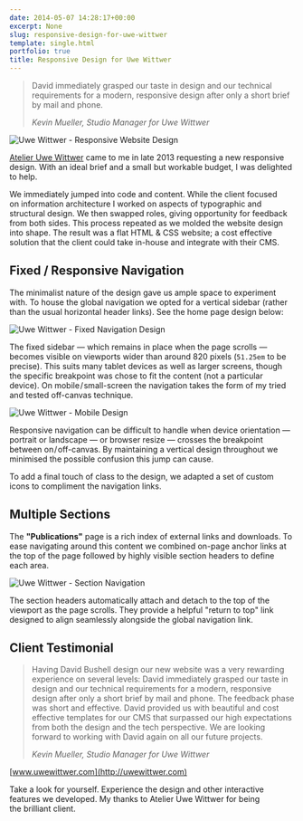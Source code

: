 ```yaml
---
date: 2014-05-07 14:28:17+00:00
excerpt: None
slug: responsive-design-for-uwe-wittwer
template: single.html
portfolio: true
title: Responsive Design for Uwe Wittwer
---
```


> David immediately grasped our taste in design and our technical requirements for a modern, responsive design after only a short brief by mail and phone.
>
> <cite>Kevin Mueller, _Studio Manager for Uwe Wittwer_</cite>

![Uwe Wittwer - Responsive Website Design](/images/blog/2014/uwe-wittwer-website-design.png)

[Atelier Uwe Wittwer](http://uwewittwer.com) came to me in late 2013 requesting a new responsive design. With an ideal brief and a small but workable budget, I was delighted to help.

We immediately jumped into code and content. While the client focused on information architecture I worked on aspects of typographic and structural design. We then swapped roles, giving opportunity for feedback from both sides. This process repeated as we molded the website design into shape. The result was a flat HTML & CSS website; a cost effective solution that the client could take in-house and integrate with their CMS.

## Fixed / Responsive Navigation

The minimalist nature of the design gave us ample space to experiment with. To house the global navigation we opted for a vertical sidebar (rather than the usual horizontal header links). See the home page design below:

![Uwe Wittwer - Fixed Navigation Design](/images/blog/2014/uwe-wittwer-fixed-nav-design.png)

The fixed sidebar — which remains in place when the page scrolls — becomes visible on viewports wider than around 820 pixels (`51.25em` to be precise). This suits many tablet devices as well as larger screens, though the specific breakpoint was chose to fit the content (not a particular device). On mobile / small-screen the navigation takes the form of my tried and tested off-canvas technique.

![Uwe Wittwer - Mobile Design](/images/blog/2014/uwe-wittwer-mobile-design.png)

Responsive navigation can be difficult to handle when device orientation — portrait or landscape — or browser resize — crosses the breakpoint between on / off-canvas. By maintaining a vertical design throughout we minimised the possible confusion this jump can cause.

To add a final touch of class to the design, we adapted a set of custom icons to compliment the navigation links.

## Multiple Sections

The **"Publications"** page is a rich index of external links and downloads. To ease navigating around this content we combined on-page anchor links at the top of the page followed by highly visible section headers to define each area.

![Uwe Wittwer - Section Navigation](/images/blog/2014/uwe-wittwer-section-navigation.png)

The section headers automatically attach and detach to the top of the viewport as the page scrolls. They provide a helpful "return to top" link designed to align seamlessly alongside the global navigation link.

## Client Testimonial

> Having David Bushell design our new website was a very rewarding experience on several levels: David immediately grasped our taste in design and our technical requirements for a modern, responsive design after only a short brief by mail and phone. The feedback phase was short and effective. David provided us with beautiful and cost effective templates for our CMS that surpassed our high expectations from both the design and the tech perspective. We are looking forward to working with David again on all our future projects.
>
> <cite>Kevin Mueller, _Studio Manager for Uwe Wittwer_</cite>

[www.uwewittwer.com](http://uwewittwer.com)

Take a look for yourself. Experience the design and other interactive features we developed. My thanks to Atelier Uwe Wittwer for being the brilliant client.
